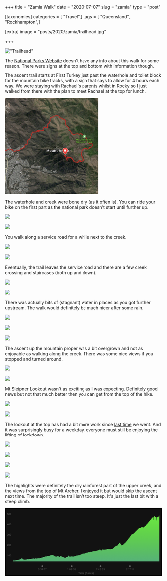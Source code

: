 +++
title = "Zamia Walk"
date = "2020-07-07"
slug = "zamia"
type = "post"

[taxonomies]
categories = [ "Travel",]
tags = [ "Queensland", "Rockhampton",]

[extra]
image = "posts/2020/zamia/trailhead.jpg"

+++

!["Trailhead"](trailhead.jpg)

The [National Parks Website](https://parks.des.qld.gov.au/parks/mount-archer/about) doesn't have any info about this walk for some reason. There were signs at the top and bottom with information though.

The ascent trail starts at First Turkey just past the waterhole and toilet block for the mountain bike tracks, with a sign that says to allow for 4 hours each way. We were staying with Rachael's parents whilst in Rocky so I just walked from there with the plan to meet Rachael at the top for lunch.

![](map.png)

The waterhole and creek were bone dry (as it often is). You can ride your bike on the first part as the national park doesn't start until further up.

![](20200707_075638.jpg)

![](20200707_075648.jpg)

You walk along a service road for a while next to the creek.

![](20200707_082255.jpg)

![](20200707_082327.jpg)

Eventually, the trail leaves the service road and there are a few creek crossing and staircases (both up and down).

![](20200707_083131.jpg)

![](20200707_083325.jpg)

There was actually bits of (stagnant) water in places as you got further upstream. The walk would definitely be much nicer after some rain.

![](20200707_084344.jpg)

![](20200707_084503.jpg)

![](20200707_085833.jpg)

The ascent up the mountain proper was a bit overgrown and not as enjoyable as walking along the creek. There was some nice views if you stopped and turned around.

![](20200707_092205.jpg)

![](20200707_092350.jpg)

Mt Sleipner Lookout wasn't as exciting as I was expecting. Definitely good news but not that much better then you can get from the top of the hike.

![](20200707_095547.jpg)

![](20200707_101740.jpg)

The lookout at the top has had a bit more work since [last time](/posts/2018/rocky-again/) we went. And it was surprisingly busy for a weekday, everyone must still be enjoying the lifting of lockdown.

![](20200707_103819.jpg)

![](20200707_105228.jpg)

![](20200707_113316.jpg)

![](20200707_120751.jpg)

The highlights were definitely the dry rainforest part of the upper creek, and the views from the top of Mt Archer. I enjoyed it but would skip the ascent next time. The majority of the trail isn't too steep. It's just the last bit with a steep climb.

![](elevation.png)